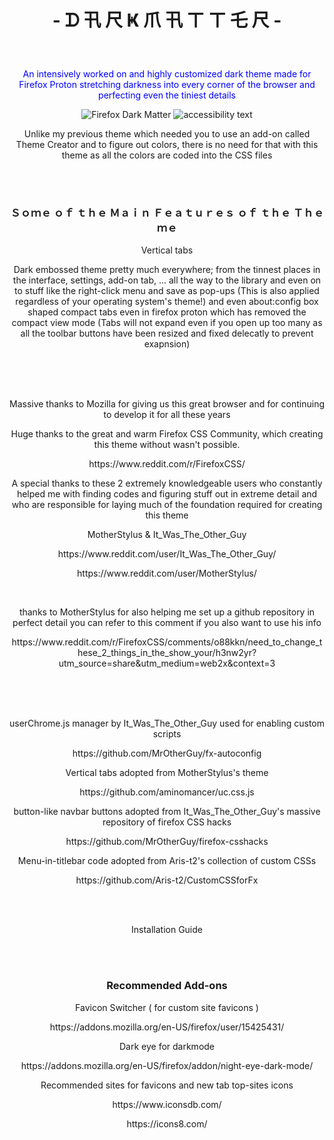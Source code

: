 <h1><p align="center">- ᗪ 卂 尺 Ҝ  爪 卂 ㄒ ㄒ 乇 尺 - </p></h1>
<br/>
<p align="center" style="color:blue" font-size:18px >An intensively worked on and highly customized dark theme made for Firefox Proton stretching darkness into every corner of the browser and perfecting even the tiniest details </p>
<p align="center">
  <img src="https://i.ibb.co/qYmrSN3/Dark-Matter.png" title="Firefox Dark Matter">
  <img src="https://i.ibb.co/QvtvhFt/Dark-Matter-3.png" alt="accessibility text">
</p>
<p align="center">Unlike my previous theme which needed you to use an add-on called Theme Creator and to figure out colors, there is no need for that with this theme as all the colors are coded into the CSS files</p>
<br/>
<br/>
<h3><p align="center">Ｓｏｍｅ ｏｆ ｔｈｅ Ｍａｉｎ Ｆｅａｔｕｒｅｓ ｏｆ ｔｈｅ Ｔｈｅｍｅ</p></h3>
<p align="center">Vertical tabs</p>
<p align="center">Dark embossed theme pretty much everywhere; from the tinnest places in the interface, settings, add-on tab, ... all the way to the library and even on to stuff like the right-click menu and save as pop-ups (This is also applied regardless of your operating system's theme!) and even about:config
box shaped compact tabs even in firefox proton which has removed the compact view mode (Tabs will not expand even if you open up too many as all the toolbar buttons have been resized and fixed delecatly to prevent exapnsion)</p>
<br/>
<br/>
<br/>
<p align="center">Massive thanks to Mozilla for giving us this great browser and for continuing to develop it for all these years</p> 
<p align="center">Huge thanks to the great and warm Firefox CSS Community, which creating this theme without wasn't possible.</p>
<p align="center">https://www.reddit.com/r/FirefoxCSS/</p>
<p align="center">A special thanks to these 2 extremely knowledgeable users who constantly helped me with finding codes and figuring stuff out in extreme detail and who are responsible for laying much of the foundation required for creating this theme</p>
<p align="center">MotherStylus & It_Was_The_Other_Guy</p>
<p align="center">https://www.reddit.com/user/It_Was_The_Other_Guy/</p>
<p align="center">https://www.reddit.com/user/MotherStylus/</p>
<br/>
<p align="center">thanks to MotherStylus for also helping me set up a github repository in perfect detail
you can refer to this comment if you also want to use his info</p>
<p align="center">https://www.reddit.com/r/FirefoxCSS/comments/o88kkn/need_to_change_these_2_things_in_the_show_your/h3nw2yr?utm_source=share&utm_medium=web2x&context=3</p>
<br/>
<br/>
<br/>
<p align="center">userChrome.js manager by It_Was_The_Other_Guy used for enabling custom scripts
<p align="center">https://github.com/MrOtherGuy/fx-autoconfig</p>

<p align="center">Vertical tabs adopted from MotherStylus's theme</p>
<p align="center">https://github.com/aminomancer/uc.css.js</p>

<p align="center">button-like navbar buttons adopted from It_Was_The_Other_Guy's massive repository of firefox CSS hacks</p>
<p align="center">https://github.com/MrOtherGuy/firefox-csshacks</p>

<p align="center">Menu-in-titlebar code adopted from Aris-t2's collection of custom CSSs</p>
<p align="center">https://github.com/Aris-t2/CustomCSSforFx</p>
<br/>
<br/>
<p align="center">Installation Guide</p>
<br/>
<br/>
<h3><p align="center">Recommended Add-ons</p></h3>
<p align="center">Favicon Switcher ( for custom site favicons )</p>
<p align="center">https://addons.mozilla.org/en-US/firefox/user/15425431/</p>
<p align="center">Dark eye for darkmode</p>
<p align="center">https://addons.mozilla.org/en-US/firefox/addon/night-eye-dark-mode/</p>
<p align="center">Recommended sites for favicons and new tab top-sites icons</p>
<p align="center">https://www.iconsdb.com/</p>
<p align="center">https://icons8.com/</p>

